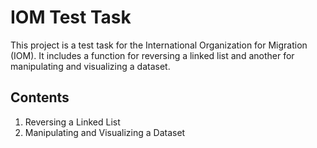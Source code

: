 # IOM Test Task

This project is a test task for the International Organization for Migration (IOM). It includes a function for reversing a linked list and another for manipulating and visualizing a dataset. 

## Contents
1. Reversing a Linked List
2. Manipulating and Visualizing a Dataset
